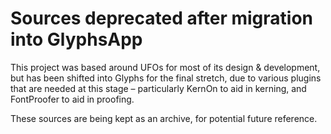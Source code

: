 # Sources deprecated after migration into GlyphsApp

This project was based around UFOs for most of its design & development, but has been shifted into Glyphs for the final stretch, due to various plugins that are needed at this stage – particularly KernOn to aid in kerning, and FontProofer to aid in proofing.

These sources are being kept as an archive, for potential future reference.